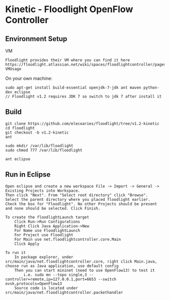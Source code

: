 Kinetic - Floodlight OpenFlow Controller
====================================

Environment Setup
----
VM

    Floodlight provides their VM where you can find it here https://floodlight.atlassian.net/wiki/spaces/floodlightcontroller/pages/8650780/Floodlight+VM#FloodlightVM-VMUsage

On your own machine:

    sudo apt-get install build-essential openjdk-7-jdk ant maven python-dev eclipse
    // Floodlight v1.2 requires JDK 7 so switch to jdk 7 after install it

Build
----
    git clone https://github.com/elecoaries/floodlight/tree/v1.2-kinetic
    cd floodlight
    git checkout -b v1.2-kinetic
    ant
 
    sudo mkdir /var/lib/floodlight
    sudo chmod 777 /var/lib/floodlight

    ant eclipse 

Run in Eclipse
----
    Open eclipse and create a new workspace File -> Import -> General -> Existing Projects into Workspace. 
    Then click "Next". From "Select root directory" click "Browse". 
    Select the parent directory where you placed floodlight earlier. 
    Check the box for "Floodlight". No other Projects should be present and none should be selected. Click Finish.

    To create the floodlightLaunch target
        Click Run->Run Configurations 
        Right Click Java Application->New 
        For Name use FloodlightLaunch 
        For Project use Floodlight 
        For Main use net.floodlightcontroller.core.Main 
        Click Apply

    To run it
        In package explorer, under src/main/java/net.floodlightcontroller.core, right click Main.java, choose run as Java application, use default config
        Then you can start mininet (need to use OpenFlow13) to test it
            i.e. sudo mn --topo single,3 --controller=remote,ip=127.0.0.1,port=6653 --switch ovsk,protocols=OpenFlow13
        Source code is located under src/main/java/net.floodlightcontroller.packethandler

